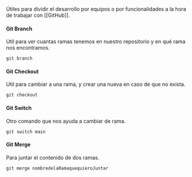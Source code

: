 Útiles para dividir el desarrollo por equipos o por funcionalidades a la hora de trabajar con [[GitHub]].

#### Git Branch

Util para ver cuantas ramas tenemos en nuestro repositorio y en qué rama nos encontramos.
```git
git branch
```

#### Git Checkout

Util para cambiar a una rama, y crear una nueva en caso de que no exista.

```git
git checkout
```

#### Git Switch

Otro comando que nos ayuda a cambiar de rama.
```git
git switch main
```

#### Git Merge

Para juntar el contenido de dos ramas.

```git
git merge nombredelaRamaquequieroJuntar
```
